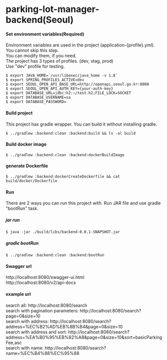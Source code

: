 # parking-lot-manager-backend(Seoul)
#### Set environment variables(Required)  
Environment variables are used in the project (application-{profile}.yml).  
You cannot skip this step.  
You can modify them, if you need.  
The project has 3 types of profiles. (dev, stag, prod)  
Use "dev" profile for testing.  
```  
$ export JAVA_HOME=`/usr/libexec/java_home -v 1.8`
$ export SPRING_PROFILES_ACTIVE=dev
$ export SEOUL_OPEN_API_BASE_URL=http://openapi.seoul.go.kr:8088
$ export SEOUL_OPEN_API_AUTH_KEY={your-auth-key}
$ export DATABASE_URL=jdbc:h2:~/test.h2;FILE_LOCK=SOCKET
$ export DATABASE_USERNAME=sa
$ export DATABASE_PASSWORD=
```  
#### Build project  
This project has gradle wrapper. You can build it without installing gradle.  
```  
$ ../gradlew :backend:clean :backend:build && ls -al build
```  
#### Build docker image  
```  
$ ../gradlew :backend:clean :backend:dockerBuildImage
```  
#### generate Dockerfile  
```  
$ ../gradlew :backend:dockerCreateDockerfile && cat build/docker/Dockerfile
```  
#### Run  
There are 2 ways you can run this project with. Run JAR file and use gradle "bootRun" task.  
##### jar run  
```  
$ java -jar ./build/libs/backend-0.0.1-SNAPSHOT.jar
```  
##### gradle bootRun  
```  
$ ../gradlew :backend:clean :backend:bootRun
```  
#### Swagger url  
http://localhost:8080/swagger-ui.html  
http://localhost:8080/v2/api-docs  
#### example url  
search all: http://localhost:8080/search  
search with pagination parameters: http://localhost:8080/search?page=0&size=10  
search with address: http://localhost:8080/search?address=%EC%B2%AD%EB%8B%B4&page=0&size=10  
search with address and sort: http://localhost:8080/search?address=%EA%B0%95%EB%82%A8&page=0&size=10&sort=basicParkingFee,asc  
search with name: http://localhost:8080/search?name=%EC%B4%88%EC%95%88  

